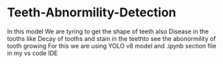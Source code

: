 # Teeth-Abnormility-Detection
In this model We are tyring to get the shape of teeth also Disease in the tooths like Decay of tooths and stain in the teethto see the abonormility of tooth growing
For this we are using YOLO v8 model and .ipynb section file in my vs code IDE

